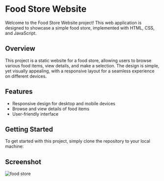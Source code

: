 # Food Store Website

Welcome to the Food Store Website project! This web application is designed to showcase a simple food store, implemented with HTML, CSS, and JavaScript.

## Overview
This project is a static website for a food store, allowing users to browse various food items, view details, and make a selection. The design is simple, yet visually appealing, with a responsive layout for a seamless experience on different devices.

## Features
- Responsive design for desktop and mobile devices
- Browse and view details of food items
- User-friendly interface

## Getting Started
To get started with this project, simply clone the repository to your local machine:

## Screenshot
![food store](https://github.com/VaibhavGobre08/FruitStore/assets/95280777/e455fb2a-d221-4e90-a4e4-bbe34f5a46ab)


